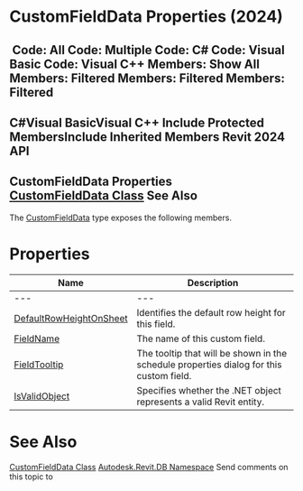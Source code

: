 # CustomFieldData Properties (2024)

﻿
 Code: All Code: Multiple Code: C# Code: Visual Basic Code: Visual C++  Members: Show All Members: Filtered Members: Filtered Members: Filtered   
---  
C#Visual BasicVisual C++
Include Protected MembersInclude Inherited Members
Revit 2024 API  
---  
CustomFieldData Properties  
[CustomFieldData Class](a52a5cda-3a0a-6866-bd0f-d2b9cb6e5ffe.md "CustomFieldData Class") See Also  
---  
The [CustomFieldData](a52a5cda-3a0a-6866-bd0f-d2b9cb6e5ffe.md "CustomFieldData Class") type exposes the following members.
# Properties
| Name | Description |
| --- | --- |
| --- | --- | --- |
| [DefaultRowHeightOnSheet](76d96a8d-c4e1-2851-637a-a95623c391dd.md "DefaultRowHeightOnSheet Property") | Identifies the default row height for this field. |
| [FieldName](eb99c50f-1be1-bffe-5939-e61c0a6a9772.md "FieldName Property") | The name of this custom field. |
| [FieldTooltip](dd30e01e-28dc-11b9-4d46-44f5a38238b5.md "FieldTooltip Property") | The tooltip that will be shown in the schedule properties dialog for this custom field. |
| [IsValidObject](e64faaa7-4a8d-84a2-4c14-049b2687bc12.md "IsValidObject Property") | Specifies whether the .NET object represents a valid Revit entity. |

# See Also
[CustomFieldData Class](a52a5cda-3a0a-6866-bd0f-d2b9cb6e5ffe.md "CustomFieldData Class")
[Autodesk.Revit.DB Namespace](87546ba7-461b-c646-cbb1-2cb8f5bff8b2.md "Autodesk.Revit.DB Namespace")
Send comments on this topic to 